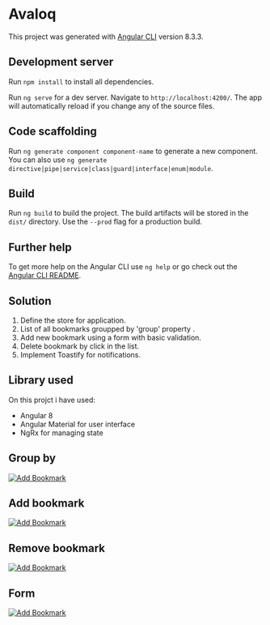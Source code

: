 # Avaloq

This project was generated with [Angular CLI](https://github.com/angular/angular-cli) version 8.3.3.

## Development server

Run `npm install` to install all dependencies.

Run `ng serve` for a dev server. Navigate to `http://localhost:4200/`. The app will automatically reload if you change any of the source files.

## Code scaffolding

Run `ng generate component component-name` to generate a new component. You can also use `ng generate directive|pipe|service|class|guard|interface|enum|module`.

## Build

Run `ng build` to build the project. The build artifacts will be stored in the `dist/` directory. Use the `--prod` flag for a production build.

## Further help

To get more help on the Angular CLI use `ng help` or go check out the [Angular CLI README](https://github.com/angular/angular-cli/blob/master/README.md).

## Solution

1. Define the store for application.
2. List of all bookmarks groupped by 'group' property .
3. Add new bookmark using a form with basic validation.
4. Delete bookmark by click in the list.
5. Implement Toastify for notifications.

## Library used

On this projct i have used:

- Angular 8
- Angular Material for user interface
- NgRx for managing state

## Group by

[![Add Bookmark](https://i.ibb.co/nMh4npP/group.png)](https://i.ibb.co/nMh4npP/group.png)

## Add bookmark

[![Add Bookmark](https://i.ibb.co/chvtJHY/add.png)](https://i.ibb.co/chvtJHY/add.png)

## Remove bookmark

[![Add Bookmark](https://i.ibb.co/zfjqrkK/delete.png)](https://i.ibb.co/zfjqrkK/delete.png)

## Form

[![Add Bookmark](https://i.ibb.co/m5kggTL/form.png)](https://i.ibb.co/m5kggTL/form.png)
